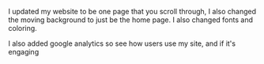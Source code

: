 I updated my website to be one page that you scroll through, I also changed the moving background to just be the home page. I also changed fonts and coloring. 

I also added google analytics so see how users use my site, and if it's engaging